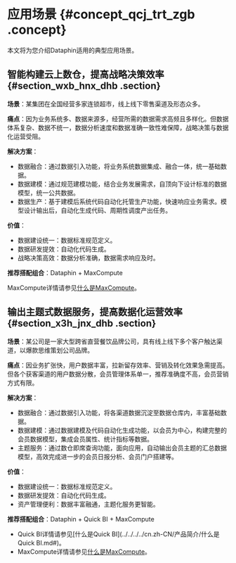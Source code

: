 # 应用场景 {#concept_qcj_trt_zgb .concept}

本文将为您介绍Dataphin适用的典型应用场景。

## 智能构建云上数仓，提高战略决策效率 {#section_wxb_hnx_dhb .section}

**场景**：某集团在全国经营多家连锁超市，线上线下零售渠道及形态众多。

**痛点**：因为业务系统多、数据来源多，经营所需的数据需求高频且多样化。但数据体系复杂、数据不统一，数据分析速度和数据准确一致性难保障，战略决策与数据化运营受阻。

**解决方案**：

-   数据融合：通过数据引入功能，将业务系统数据集成、融合一体，统一基础数据。
-   数据建模：通过规范建模功能，结合业务发展需求，自顶向下设计标准的数据模型，统一公共数据。
-   数据生产：基于建模后系统代码自动化托管生产功能，快速响应业务需求。模型设计输出后，自动化生成代码、周期性调度产出任务。

**价值**：

-   数据建设统一：数据标准规范定义。
-   数据研发提效：自动化代码生成。
-   战略决策高效：数据分析准确，数据需求响应及时。

**推荐搭配组合**：Dataphin + MaxCompute

MaxCompute详情请参见[什么是MaxCompute](../../../../cn.zh-CN/产品简介/什么是MaxCompute.md#)。

## 输出主题式数据服务，提高数据化运营效率 {#section_x3h_jnx_dhb .section}

**场景**：某公司是一家大型跨省直营餐饮品牌公司，具有线上线下多个客户触达渠道，以爆款思维策划公司品牌。

**痛点**：因业务扩张快，用户数据丰富，拉新留存效率、营销及转化效果急需提高。但各个获客渠道的用户数据分散，会员管理体系单一，推荐准确度不高，会员营销方式有限。

**解决方案**：

-   数据融合：通过数据引入功能，将各渠道数据沉淀至数据仓库内，丰富基础数据。
-   数据建模：通过数据建模及代码自动化生成功能，以会员为中心，构建完整的会员数据模型，集成会员属性、统计指标等数据。
-   主题服务：通过数仓即席查询功能，面向应用，自动输出会员主题的汇总数据模型，高效完成进一步的会员日报分析、会员门户搭建等。

**价值**：

-   数据建设统一：数据标准规范定义。
-   数据研发提效：自动化代码生成。
-   资产管理便利：数据丰富融通，主题化服务更智能。

**推荐搭配组合**：Dataphin + Quick BI + MaxCompute

-   Quick BI详情请参见[什么是Quick BI](../../../../cn.zh-CN/产品简介/什么是Quick BI.md#)。
-   MaxCompute详情请参见[什么是MaxCompute](../../../../cn.zh-CN/产品简介/什么是MaxCompute.md#)。

